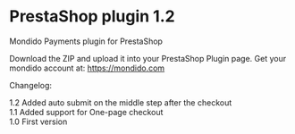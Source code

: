 PrestaShop plugin 1.2
==========

Mondido Payments plugin for PrestaShop  

Download the ZIP and upload it into your PrestaShop Plugin page.
Get your mondido account at: https://mondido.com


Changelog:   

1.2 Added auto submit on the middle step after the checkout    
1.1 Added support for One-page checkout   
1.0 First version   
